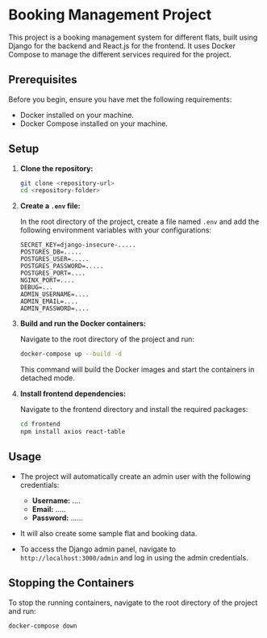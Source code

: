 # Booking Management Project

This project is a booking management system for different flats, built using Django for the backend and React.js for the frontend. It uses Docker Compose to manage the different services required for the project.

## Prerequisites

Before you begin, ensure you have met the following requirements:
- Docker installed on your machine.
- Docker Compose installed on your machine.

## Setup

1. **Clone the repository:**

    ```sh
    git clone <repository-url>
    cd <repository-folder>
    ```

2. **Create a `.env` file:**

    In the root directory of the project, create a file named `.env` and add the following environment variables with your configurations:

    ```plaintext
    SECRET_KEY=django-insecure-.....
    POSTGRES_DB=.....
    POSTGRES_USER=.....
    POSTGRES_PASSWORD=.....
    POSTGRES_PORT=....
    NGINX_PORT=....
    DEBUG=...
    ADMIN_USERNAME=....
    ADMIN_EMAIL=....
    ADMIN_PASSWORD=....
    ```

3. **Build and run the Docker containers:**

    Navigate to the root directory of the project and run:

    ```sh
    docker-compose up --build -d
    ```

    This command will build the Docker images and start the containers in detached mode.

4. **Install frontend dependencies:**

    Navigate to the frontend directory and install the required packages:

    ```sh
    cd frontend
    npm install axios react-table
    ```

## Usage

- The project will automatically create an admin user with the following credentials:
    - **Username:** ....
    - **Email:** .....
    - **Password:** ......

- It will also create some sample flat and booking data.

- To access the Django admin panel, navigate to `http://localhost:3000/admin` and log in using the admin credentials.

## Stopping the Containers

To stop the running containers, navigate to the root directory of the project and run:

```sh
docker-compose down
